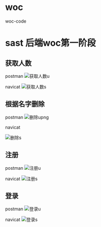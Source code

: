 # woc
woc-code
# sast 后端woc第一阶段
## 获取人数

postman
![获取人数u](https://user-images.githubusercontent.com/95036645/151696842-a544c1fb-57ac-469d-a903-8fb227b0d95e.png)

navicat
![获取人数s](https://user-images.githubusercontent.com/95036645/151696849-55d9ee08-3a0c-4849-ac5d-67a3d9e16983.png)


## 根据名字删除

postman
![删除upng](https://user-images.githubusercontent.com/95036645/151696856-23ee3685-2960-4815-bb31-4713c166cc9f.png)

navicat

![删除s](https://user-images.githubusercontent.com/95036645/151696860-12c02153-b8c1-4433-ac1e-9db053f0c96f.png)

## 注册
postman
![注册u](https://user-images.githubusercontent.com/95036645/151696864-ae9beba5-eb07-419e-a373-4698e0924f73.png)


navicat
![注册s](https://user-images.githubusercontent.com/95036645/151696879-68ec72ad-483a-4ee4-8aad-723a303cfbc7.png)


## 登录
postman
![登录u](https://user-images.githubusercontent.com/95036645/151696885-00941ccf-a292-47a9-bc9e-b1b676c71718.png)

navicat
![登录s](https://user-images.githubusercontent.com/95036645/151696890-1a91d7bb-98c0-49bb-b21c-33dd51d66de2.png)
